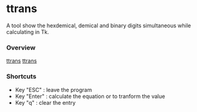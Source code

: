 # ttrans
  A tool show the hexdemical, demical and binary digits simultaneous while calculating in Tk.
### Overview
  [ttrans](http://i.imgur.com/19g7kLY.png)
  [ttrans](https://github.com/ewnlm/ttrans/blob/master/ttrans.png)
### Shortcuts
  * Key "ESC" :  leave the program
  * Key "Enter" :  calculate the equation or to tranform the value
  * Key "q" : clear the entry

